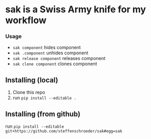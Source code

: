 # sak is a Swiss Army knife for my workflow

### Usage
- `sak component` hides component
- `sak .component` unhides component
- `sak release component` releases component
- `sak clone component` clones component

## Installing (local)
1. Clone this repo
2. run `pip install --editable .`

## Installing (from github)
run `pip install --editable git+https://github.com/steffenschroeder/sak#egg=sak`
